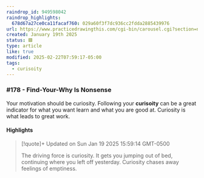 ```yaml
---
raindrop_id: 949598042
raindrop_highlights:
  678d67a27ce0ca11facaf760: 029a60f3f7dc936cc2fdda2885439976
url: https://www.practicedrawingthis.com/cgi-bin/carousel.cgi?section=newsletter-archive&amp;episode=blog-2024-12-22-findyourwhy-is-nonsense
created: January 19th 2025
status: 🟩
type: article
like: true
modified: 2025-02-22T07:59:17-05:00
tags:
  - curisoity
---
```



### #178 - Find-Your-Why Is Nonsense


Your motivation should be curiosity. Following your **curisoity** can be a great indicator for what you want learn and what you are good at. Curiosity is what leads to great work. 

#### Highlights

> [!quote]+ Updated on Sun Jan 19 2025 15:59:14 GMT-0500
>
> The driving force is curiosity. It gets you jumping out of bed, continuing where you left off yesterday. Curiosity chases away feelings of emptiness.
